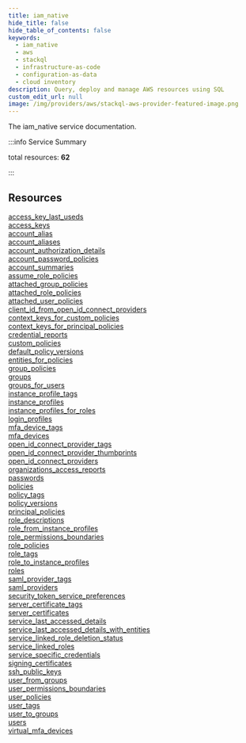 ```yaml
---
title: iam_native
hide_title: false
hide_table_of_contents: false
keywords:
  - iam_native
  - aws
  - stackql
  - infrastructure-as-code
  - configuration-as-data
  - cloud inventory
description: Query, deploy and manage AWS resources using SQL
custom_edit_url: null
image: /img/providers/aws/stackql-aws-provider-featured-image.png
---
```


The iam_native service documentation.

:::info Service Summary

<div class="row">
<div class="providerDocColumn">
<span>total resources:&nbsp;<b>62</b></span><br />
</div>
</div>

:::

## Resources
<div class="row">
<div class="providerDocColumn">
<a href="/providers/aws/iam_native/access_key_last_useds/">access_key_last_useds</a><br />
<a href="/providers/aws/iam_native/access_keys/">access_keys</a><br />
<a href="/providers/aws/iam_native/account_alias/">account_alias</a><br />
<a href="/providers/aws/iam_native/account_aliases/">account_aliases</a><br />
<a href="/providers/aws/iam_native/account_authorization_details/">account_authorization_details</a><br />
<a href="/providers/aws/iam_native/account_password_policies/">account_password_policies</a><br />
<a href="/providers/aws/iam_native/account_summaries/">account_summaries</a><br />
<a href="/providers/aws/iam_native/assume_role_policies/">assume_role_policies</a><br />
<a href="/providers/aws/iam_native/attached_group_policies/">attached_group_policies</a><br />
<a href="/providers/aws/iam_native/attached_role_policies/">attached_role_policies</a><br />
<a href="/providers/aws/iam_native/attached_user_policies/">attached_user_policies</a><br />
<a href="/providers/aws/iam_native/client_id_from_open_id_connect_providers/">client_id_from_open_id_connect_providers</a><br />
<a href="/providers/aws/iam_native/context_keys_for_custom_policies/">context_keys_for_custom_policies</a><br />
<a href="/providers/aws/iam_native/context_keys_for_principal_policies/">context_keys_for_principal_policies</a><br />
<a href="/providers/aws/iam_native/credential_reports/">credential_reports</a><br />
<a href="/providers/aws/iam_native/custom_policies/">custom_policies</a><br />
<a href="/providers/aws/iam_native/default_policy_versions/">default_policy_versions</a><br />
<a href="/providers/aws/iam_native/entities_for_policies/">entities_for_policies</a><br />
<a href="/providers/aws/iam_native/group_policies/">group_policies</a><br />
<a href="/providers/aws/iam_native/groups/">groups</a><br />
<a href="/providers/aws/iam_native/groups_for_users/">groups_for_users</a><br />
<a href="/providers/aws/iam_native/instance_profile_tags/">instance_profile_tags</a><br />
<a href="/providers/aws/iam_native/instance_profiles/">instance_profiles</a><br />
<a href="/providers/aws/iam_native/instance_profiles_for_roles/">instance_profiles_for_roles</a><br />
<a href="/providers/aws/iam_native/login_profiles/">login_profiles</a><br />
<a href="/providers/aws/iam_native/mfa_device_tags/">mfa_device_tags</a><br />
<a href="/providers/aws/iam_native/mfa_devices/">mfa_devices</a><br />
<a href="/providers/aws/iam_native/open_id_connect_provider_tags/">open_id_connect_provider_tags</a><br />
<a href="/providers/aws/iam_native/open_id_connect_provider_thumbprints/">open_id_connect_provider_thumbprints</a><br />
<a href="/providers/aws/iam_native/open_id_connect_providers/">open_id_connect_providers</a><br />
<a href="/providers/aws/iam_native/organizations_access_reports/">organizations_access_reports</a>
</div>
<div class="providerDocColumn">
<a href="/providers/aws/iam_native/passwords/">passwords</a><br />
<a href="/providers/aws/iam_native/policies/">policies</a><br />
<a href="/providers/aws/iam_native/policy_tags/">policy_tags</a><br />
<a href="/providers/aws/iam_native/policy_versions/">policy_versions</a><br />
<a href="/providers/aws/iam_native/principal_policies/">principal_policies</a><br />
<a href="/providers/aws/iam_native/role_descriptions/">role_descriptions</a><br />
<a href="/providers/aws/iam_native/role_from_instance_profiles/">role_from_instance_profiles</a><br />
<a href="/providers/aws/iam_native/role_permissions_boundaries/">role_permissions_boundaries</a><br />
<a href="/providers/aws/iam_native/role_policies/">role_policies</a><br />
<a href="/providers/aws/iam_native/role_tags/">role_tags</a><br />
<a href="/providers/aws/iam_native/role_to_instance_profiles/">role_to_instance_profiles</a><br />
<a href="/providers/aws/iam_native/roles/">roles</a><br />
<a href="/providers/aws/iam_native/saml_provider_tags/">saml_provider_tags</a><br />
<a href="/providers/aws/iam_native/saml_providers/">saml_providers</a><br />
<a href="/providers/aws/iam_native/security_token_service_preferences/">security_token_service_preferences</a><br />
<a href="/providers/aws/iam_native/server_certificate_tags/">server_certificate_tags</a><br />
<a href="/providers/aws/iam_native/server_certificates/">server_certificates</a><br />
<a href="/providers/aws/iam_native/service_last_accessed_details/">service_last_accessed_details</a><br />
<a href="/providers/aws/iam_native/service_last_accessed_details_with_entities/">service_last_accessed_details_with_entities</a><br />
<a href="/providers/aws/iam_native/service_linked_role_deletion_status/">service_linked_role_deletion_status</a><br />
<a href="/providers/aws/iam_native/service_linked_roles/">service_linked_roles</a><br />
<a href="/providers/aws/iam_native/service_specific_credentials/">service_specific_credentials</a><br />
<a href="/providers/aws/iam_native/signing_certificates/">signing_certificates</a><br />
<a href="/providers/aws/iam_native/ssh_public_keys/">ssh_public_keys</a><br />
<a href="/providers/aws/iam_native/user_from_groups/">user_from_groups</a><br />
<a href="/providers/aws/iam_native/user_permissions_boundaries/">user_permissions_boundaries</a><br />
<a href="/providers/aws/iam_native/user_policies/">user_policies</a><br />
<a href="/providers/aws/iam_native/user_tags/">user_tags</a><br />
<a href="/providers/aws/iam_native/user_to_groups/">user_to_groups</a><br />
<a href="/providers/aws/iam_native/users/">users</a><br />
<a href="/providers/aws/iam_native/virtual_mfa_devices/">virtual_mfa_devices</a>
</div>
</div>